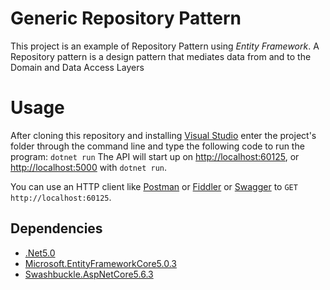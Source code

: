 
# Generic Repository Pattern

This project is an example of Repository Pattern using _Entity Framework_. A Repository pattern is a design pattern that mediates data from and to the Domain and Data Access Layers


# Usage

After cloning this repository and installing [Visual Studio](https://visualstudio.microsoft.com/tr/downloads/) enter the project's folder through the command line and type the following code to run the program:
`dotnet run`
The API will start up on  [http://localhost:60125](http://localhost:60125/), or  [http://localhost:5000](http://localhost:5000/)  with  `dotnet run`.

You can use an HTTP client like  [Postman](https://www.getpostman.com/)  or  [Fiddler](https://www.telerik.com/download/fiddler)  or  [Swagger](https://www.nuget.org/packages/Swashbuckle.AspNetCore.Swagger/)  to  `GET http://localhost:60125`.


## Dependencies
- [.Net5.0](https://dotnet.microsoft.com/download/dotnet/5.0)
- [Microsoft.EntityFrameworkCore5.0.3](https://www.nuget.org/packages/Microsoft.EntityFrameworkCore)
- [Swashbuckle.AspNetCore5.6.3](https://www.nuget.org/packages/Swashbuckle.AspNetCore.Swagger/)





